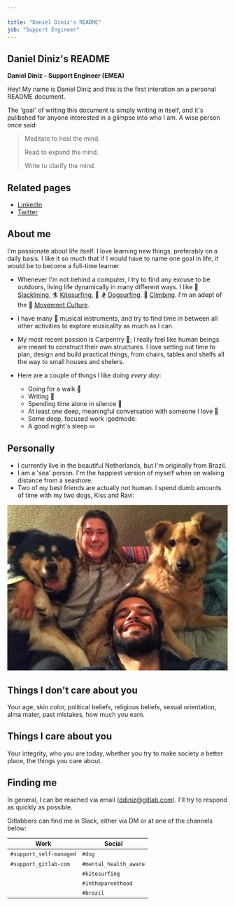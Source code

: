 ```yaml
---

title: "Daniel Diniz's README"
job: "Support Engineer"
---
```


## Daniel Diniz's README

**Daniel Diniz - Support Engineer (EMEA)**

Hey! My name is Daniel Diniz and this is the first interation on a personal README document.

The 'goal' of writing this document is simply writing in itself, and it's pulibshed for anyone interested in a glimpse into who I am. A wise person once said:

> Meditate to heal the mind.
>
> Read to expand the mind.
>
> Write to clarify the mind.

## Related pages

* [LinkedIn](https://www.linkedin.com/in/dnldnz/)
* [Twitter](https://twitter.com/dnldnz)

## About me

I'm passionate about life itself. I love learning new things, preferably on a daily basis. I like it so much that if I would have to name one goal in life, it would be to become a full-time learner.

* Whenever I'm not behind a computer, I try to find any excuse to be outdoors, living life dynamically in many different ways. I like :palm_tree: [Slacklining](https://en.wikipedia.org/wiki/Slacklining), :surfer: [Kitesurfing](https://en.wikipedia.org/wiki/Kiteboarding), :dog: :snowboarder: [Dogsurfing](https://vimeo.com/258229614), :mount_fuji: [Climbing](https://en.wikipedia.org/wiki/Climbing). I'm an adept of the :monkey: [Movement Culture](http://www.idoportal.com/).

* I have many :musical_note: musical instruments, and try to find time in between all other activities to explore musicality as much as I can.

* My most recent passion is Carpentry :hammer:; I really feel like human beings are meant to construct their own structures. I love setting out time to plan, design and build practical things, from chairs, tables and shelfs all the way to small houses and shelers.

* Here are a couple of things I like doing _every day_:
  * Going for a walk :runner:
  * Writing :orange_book:
  * Spending time alone in silence :thought_balloon:
  * At least one deep, meaningful conversation with someone I love :speech_balloon:
  * Some deep, focused work :godmode:
  * A good night's sleep :zzz:

## Personally

* I currently live in the beautiful Netherlands, but I'm originally from Brazil.
* I am a 'sea' person. I'm the happiest version of myself when on walking distance from a seashore.
* Two of my best friends are actually not human. I spend dumb amounts of time with my two dogs, Kiss and Ravi:

![Kiss and Ravi](img/kiss-and-ravi.jpg "Kiss and Ravi")

## Things I don't care about you

Your age, skin color, political beliefs, religious beliefs, sexual orientation, alma mater, past mistakes, how much you earn.

## Things I care about you

Your integrity, who you are today, whether you try to make society a better place, the things you care about.

## Finding me

In general, I can be reached via email (ddiniz@gitlab.com). I'll try to respond as quickly as possible.

Gitlabbers can find me in Slack, either via DM or at one of the channels below:

| Work | Social |
| ---- | ------ |
| `#support_self-managed` | `#dog` |
| `#support_gitlab-com` | `#mental_health_aware` |
| | `#kitesurfing` |
|  | `#intheparenthood` |
| | `#brazil` |
